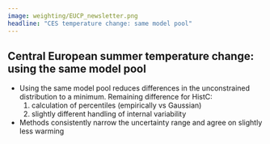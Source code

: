 ```yaml
---
image: weighting/EUCP_newsletter.png
headline: "CES temperature change: same model pool"
---
```


## Central European summer temperature change: using the same model pool

* Using the same model pool reduces differences in the unconstrained distribution to a minimum. Remaining difference for HistC:
    1. calculation of percentiles (empirically vs Gaussian)
    2. slightly different handling of internal variability
* Methods consistently narrow the uncertainty range and agree on slightly less warming


